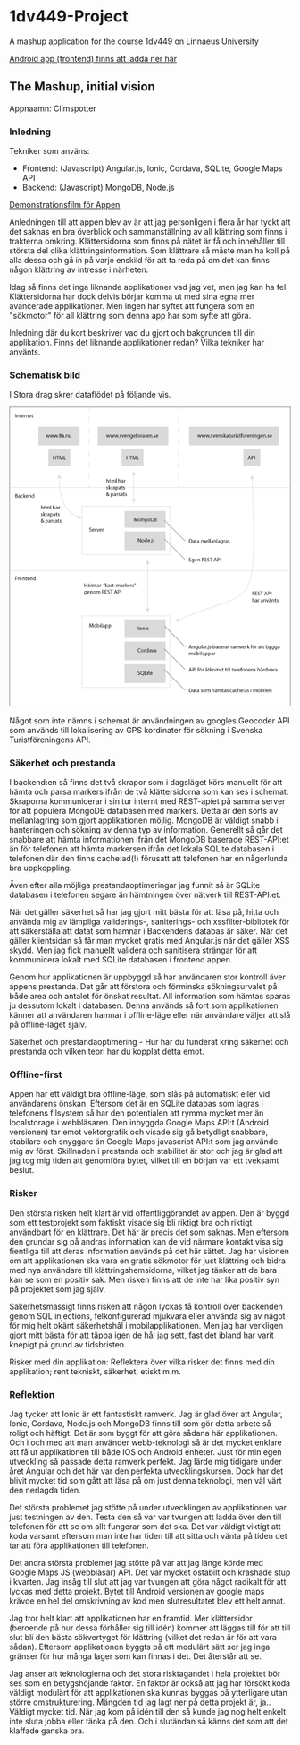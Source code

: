 # 1dv449-Project
A mashup application for the course 1dv449 on Linnaeus University

[Android app (frontend) finns att ladda ner här](frontend/climbspotter.apk)

## The Mashup, initial vision

Appnaamn: Climspotter

### Inledning

Tekniker som använs:

- Frontend: (Javascript) Angular.js, Ionic, Cordava, SQLite, Google Maps API
- Backend: (Javascript) MongoDB, Node.js

[Demonstrationsfilm för Appen](https://www.youtube.com/watch?v=Nu6H7tAVJ)

Anledningen till att appen blev av är att jag personligen i flera år har tyckt att det saknas en bra överblick och sammanställning av all klättring som finns i trakterna omkring. Klättersidorna som finns på nätet är få och innehåller till största del olika klättringsinformation. Som klättrare så måste man ha koll på alla dessa och gå in på varje enskild för att ta reda på om det kan finns någon klättring av intresse i närheten.

Idag så finns det inga liknande applikationer vad jag vet, men jag kan ha fel. Klättersidorna har dock delvis börjar komma ut med sina egna mer avancerade applikationer. Men ingen har syftet att fungera som en "sökmotor"  för all klättring som denna app har som syfte att göra.


Inledning där du kort beskriver vad du gjort och bakgrunden till din applikation. Finns det liknande applikationer redan? Vilka tekniker har använts.

### Schematisk bild

I Stora drag skrer dataflödet på följande vis.

![GitHub Logo](app_schema.png)

Något som inte nämns i schemat är användningen av googles Geocoder API som används till lokalisering av GPS kordinater för sökning i Svenska Turistföreningens API.  
   
### Säkerhet och prestanda

I backend:en så finns det två skrapor som i dagsläget körs manuellt för att hämta och parsa markers ifrån de två klättersidorna som kan ses i schemat. Skraporna kommunicerar i sin tur internt med REST-apiet på samma server för att populera MongoDB databasen med markers. Detta är den sorts av mellanlagring som gjort applikationen möjlig. MongoDB är väldigt snabb i hanteringen och sökning av denna typ av information. Generellt så går det snabbare att hämta informationen ifrån det MongoDB baserade REST-API:et än för telefonen att hämta markersen ifrån det lokala SQLite databasen i telefonen där den finns cache:ad(!) förusatt att telefonen har en någorlunda bra uppkoppling.
   
Även efter alla möjliga prestandaoptimeringar jag funnit så är SQLite databasen i telefonen segare än hämtningen över nätverk till REST-API:et.

När det gäller säkerhet så har jag gjort mitt bästa för att läsa på, hitta och använda mig av lämpliga validerings-, saniterings- och xssfilter-bibliotek för att säkerställa att datat som hamnar i Backendens databas är säker. När det gäller klientsidan så får man mycket gratis med Angular.js när det gäller XSS skydd. Men jag fick manuellt validera och sanitisera strängar för att kommunicera lokalt med SQLite databasen i frontend appen.

Genom hur applikationen är uppbyggd så har användaren stor kontroll äver appens prestanda. Det går att förstora och förminska sökningsurvalet på både area och antalet för önskat resultat. All information som hämtas sparas ju dessutom lokalt i databasen. Denna används så fort som applikationen känner att användaren hamnar i offline-läge eller när användare väljer att slå på offline-läget själv.

Säkerhet och prestandaoptimering - Hur har du funderat kring säkerhet och prestanda och vilken teori har du kopplat detta emot.

### Offline-first

Appen har ett väldigt bra offline-läge, som slås på automatiskt eller vid användarens önskan. Eftersom det är en SQLite databas som lagras i telefonens filsystem så har den potentialen att rymma mycket mer än localstorage i webbläsaren. Den inbyggda Google Maps API:t (Android versionen) tar emot vektorgrafik och visade sig gå betydligt snabbare, stabilare och snyggare än Google Maps javascript API:t som jag använde mig av först. Skillnaden i prestanda och stabilitet är stor och jag är glad att jag tog mig tiden att genomföra bytet, vilket till en början var ett tveksamt beslut.


### Risker 
Den största risken helt klart är vid offentliggörandet av appen. Den är byggd som ett testprojekt som faktiskt visade sig bli riktigt bra och riktigt användbart för en klättrare. Det här är precis det som saknas. Men eftersom den grundar sig på andras information kan de vid närmare kontakt visa sig fientliga till att deras information används på det här sättet. Jag har visionen om att applikationen ska vara en gratis sökmotor för just klättring och bidra med nya användare till klättringshemsidorna, vilket jag tänker att de bara kan se som en positiv sak. Men risken finns att de inte har lika positiv syn på projektet som jag själv.
   
Säkerhetsmässigt finns risken att någon lyckas få kontroll över backenden genom SQL injections, felkonfigurerad mjukvara eller använda sig av något för mig helt okänt säkerhetshål i mobilapplikationen. Men jag har verkligen gjort mitt bästa för att täppa igen de hål jag sett, fast det ibland har varit knepigt på grund av tidsbristen.

Risker med din applikation: Reflektera över vilka risker det finns med din applikation; rent tekniskt, säkerhet, etiskt m.m.

### Reflektion
Jag tycker att Ionic är ett fantastiskt ramverk. Jag är glad över att Angular, Ionic, Cordava, Node.js och MongoDB finns till som gör detta arbete så roligt och häftigt. Det är som byggt för att göra sådana här applikationen. Och i och med att man använder webb-teknologi så är det mycket enklare att få ut applikationen till både IOS och Android enheter. Just för min egen utveckling så passade detta ramverk perfekt. Jag lärde mig tidigare under året Angular och det här var den perfekta utvecklingskursen. Dock har det blivit mycket tid som gått att läsa på om just denna teknologi, men väl värt den nerlagda tiden.

Det största problemet jag stötte på under utvecklingen av applikationen var just testningen av den. Testa den så var var tvungen att ladda över den till telefonen för att se om allt fungerar som det ska. Det var väldigt viktigt att koda varsamt eftersom man inte har tiden till att sitta och vänta på tiden det tar att föra applikationen  till telefonen. 
   
Det andra största problemet jag stötte på var att jag länge körde med Google Maps JS (webbläsar) API. Det var mycket ostabilt och krashade stup i kvarten. Jag insåg till slut att jag var tvungen att göra något radikalt för att lyckas med detta projekt. Bytet till Android versionen av google maps krävde en hel del omskrivning av kod men slutresultatet blev ett helt annat.

Jag tror helt klart att applikationen har en framtid. Mer klättersidor (beroende på hur dessa förhåller sig till idén) kommer att läggas till för att till slut bli den bästa sökvertyget för klättring (vilket det redan är för att vara sådan). Eftersom applikationen byggts på ett modulärt sätt ser jag inga gränser för hur många lager som kan finnas i det. Det återstår att se.

Jag anser att teknologierna och det stora risktagandet i hela projektet bör ses som en betygshöjande faktor. En faktor är också att jag har försökt koda väldigt modulärt för att applikationen ska kunnas byggas på ytterligare utan större omstrukturering. Mängden tid jag lagt ner på detta projekt är, ja.. Väldigt mycket tid. När jag kom på idén till den så kunde jag nog helt enkelt inte sluta jobba eller tänka på den. Och i slutändan så känns det som att det klaffade ganska bra.
